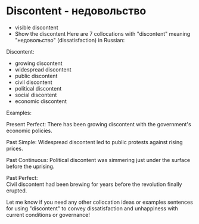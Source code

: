 # Discontent - недовольство

- visible discontent
- Show the discontent
  Here are 7 collocations with "discontent" meaning "недовольство" (dissatisfaction) in Russian:

Discontent:

- growing discontent
- widespread discontent
- public discontent
- civil discontent
- political discontent
- social discontent
- economic discontent

Examples:

Present Perfect:
There has been growing discontent with the government's economic policies.

Past Simple:
Widespread discontent led to public protests against rising prices.

Past Continuous:
Political discontent was simmering just under the surface before the uprising.

Past Perfect:  
Civil discontent had been brewing for years before the revolution finally erupted.

Let me know if you need any other collocation ideas or examples sentences for using "discontent" to convey dissatisfaction and unhappiness with current conditions or governance!
